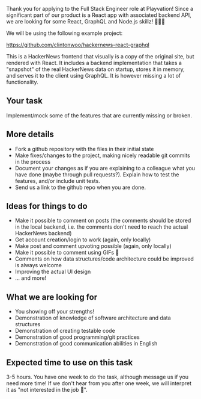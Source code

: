 Thank you for applying to the Full Stack Engineer role at Playvation! Since a significant part of our product is a React app with associated backend API, we are looking for some React, GraphQL and Node.js skillz! 💪💪💪

We will be using the following example project:

https://github.com/clintonwoo/hackernews-react-graphql

This is a HackerNews frontend that visually is a copy of the original site, but rendered with React. It includes a backend implementation that takes a "snapshot" of the real HackerNews data on startup, stores it in memory, and serves it to the client using GraphQL. It is however missing a lot of functionality.

## Your task

Implement/mock some of the features that are currently missing or broken.

## More details

* Fork a github repository with the files in their initial state
* Make fixes/changes to the project, making nicely readable git commits in the process
* Document your changes as if you are explaining to a colleague what you have done (maybe through pull requests?). Explain how to test the features, and/or include unit tests.
* Send us a link to the github repo when you are done.

## Ideas for things to do

* Make it possible to comment on posts (the comments should be stored in the local backend, i.e. the comments don't need to reach the actual HackerNews backend)
* Get account creation/login to work (again, only locally)
* Make post and comment upvoting possible (again, only locally)
* Make it possible to comment using GIFs 🦄
* Comments on how data structures/code architecture could be improved is always welcome
* Improving the actual UI design
* ... and more!

## What we are looking for

* You showing off your strengths!
* Demonstration of knowledge of software architecture and data structures
* Demonstration of creating testable code
* Demonstration of good programming/git practices
* Demonstration of good communication abilities in English

## Expected time to use on this task

3-5 hours. You have one week to do the task, although message us if you need more time! If we don't hear from you after one week, we will interpret it as "not interested in the job 💩".
